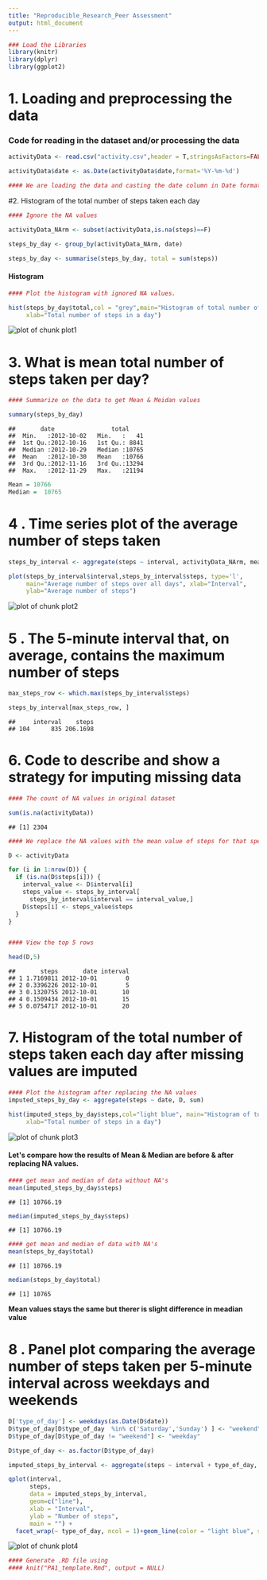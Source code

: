 ```yaml
---
title: "Reproducible_Research_Peer Assessment"
output: html_document
---
```







```r
### Load the Libraries
library(knitr)   
library(dplyr)  
library(ggplot2)  
```

# 1. Loading and preprocessing the data #

### Code for reading in the dataset and/or processing the data


```r
activityData <- read.csv("activity.csv",header = T,stringsAsFactors=FALSE)

activityData$date <- as.Date(activityData$date,format='%Y-%m-%d') 

#### We are loading the data and casting the date column in Date format
```


#2. Histogram of the total number of steps taken each day


```r
#### Ignore the NA values

activityData_NArm <- subset(activityData,is.na(steps)==F)

steps_by_day <- group_by(activityData_NArm, date)

steps_by_day <- summarise(steps_by_day, total = sum(steps))
```

#### **Histogram** ####


```r
#### Plot the histogram with ignored NA values.

hist(steps_by_day$total,col = "grey",main="Histogram of total number of steps per day", 
     xlab="Total number of steps in a day")
```

![plot of chunk plot1](figure/plot1-1.png)

# 3. What is mean total number of steps taken per day? #


```r
#### Summarize on the data to get Mean & Meidan values

summary(steps_by_day)
```

```
##       date                total      
##  Min.   :2012-10-02   Min.   :   41  
##  1st Qu.:2012-10-16   1st Qu.: 8841  
##  Median :2012-10-29   Median :10765  
##  Mean   :2012-10-30   Mean   :10766  
##  3rd Qu.:2012-11-16   3rd Qu.:13294  
##  Max.   :2012-11-29   Max.   :21194
```


```r
Mean = 10766   
Median =  10765   
```

# 4 . Time series plot of the average number of steps taken


```r
steps_by_interval <- aggregate(steps ~ interval, activityData_NArm, mean)

plot(steps_by_interval$interval,steps_by_interval$steps, type='l', 
     main="Average number of steps over all days", xlab="Interval", 
     ylab="Average number of steps")
```

![plot of chunk plot2](figure/plot2-1.png)

# 5 . The 5-minute interval that, on average, contains the maximum number of steps


```r
max_steps_row <- which.max(steps_by_interval$steps)

steps_by_interval[max_steps_row, ]
```

```
##     interval    steps
## 104      835 206.1698
```

# 6. Code to describe and show a strategy for imputing missing data


```r
#### The count of NA values in original dataset

sum(is.na(activityData))
```

```
## [1] 2304
```


```r
#### We replace the NA values with the mean value of steps for that specific interval obtained in the table **steps_by_interval**

D <- activityData

for (i in 1:nrow(D)) {
  if (is.na(D$steps[i])) {
    interval_value <- D$interval[i]
    steps_value <- steps_by_interval[
      steps_by_interval$interval == interval_value,]
    D$steps[i] <- steps_value$steps
  }
}


#### View the top 5 rows

head(D,5)
```

```
##       steps       date interval
## 1 1.7169811 2012-10-01        0
## 2 0.3396226 2012-10-01        5
## 3 0.1320755 2012-10-01       10
## 4 0.1509434 2012-10-01       15
## 5 0.0754717 2012-10-01       20
```

# 7. Histogram of the total number of steps taken each day after missing values are imputed


```r
#### Plot the histogram after replacing the NA values
imputed_steps_by_day <- aggregate(steps ~ date, D, sum)

hist(imputed_steps_by_day$steps,col="light blue", main="Histogram of total number of steps per day (imputed)", 
     xlab="Total number of steps in a day")
```

![plot of chunk plot3](figure/plot3-1.png)


#### Let's compare how the results of Mean & Median are before & after replacing NA values.

```r
#### get mean and median of data without NA's
mean(imputed_steps_by_day$steps)  
```

```
## [1] 10766.19
```

```r
median(imputed_steps_by_day$steps)  
```

```
## [1] 10766.19
```

```r
#### get mean and median of data with NA's
mean(steps_by_day$total)  
```

```
## [1] 10766.19
```

```r
median(steps_by_day$total)  
```

```
## [1] 10765
```

**Mean values stays the same but therer is slight difference in meadian value**

# 8 . Panel plot comparing the average number of steps taken per 5-minute interval across weekdays and weekends


```r
D['type_of_day'] <- weekdays(as.Date(D$date))
D$type_of_day[D$type_of_day  %in% c('Saturday','Sunday') ] <- "weekend"
D$type_of_day[D$type_of_day != "weekend"] <- "weekday"

D$type_of_day <- as.factor(D$type_of_day)

imputed_steps_by_interval <- aggregate(steps ~ interval + type_of_day, D, mean)

qplot(interval, 
      steps, 
      data = imputed_steps_by_interval, 
      geom=c("line"),
      xlab = "Interval", 
      ylab = "Number of steps", 
      main = "") +
  facet_wrap(~ type_of_day, ncol = 1)+geom_line(color = "light blue", size = 1) 
```

![plot of chunk plot4](figure/plot4-1.png)


```r
#### Generate .RD file using 
#### knit("PA1_template.Rmd", output = NULL)
```
